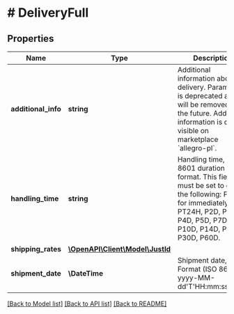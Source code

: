 # # DeliveryFull

## Properties

Name | Type | Description | Notes
------------ | ------------- | ------------- | -------------
**additional_info** | **string** | Additional information about delivery. Parameter is deprecated and will be removed in the future. Additional information is only visible on marketplace &#x60;allegro-pl&#x60;. | [optional]
**handling_time** | **string** | Handling time, ISO 8601 duration format. This field must be set to one of the following: PT0S for immediately, PT24H, P2D, P3D, P4D, P5D, P7D, P10D, P14D, P21D, P30D, P60D. | [optional]
**shipping_rates** | [**\OpenAPI\Client\Model\JustId**](JustId.md) |  | [optional]
**shipment_date** | **\DateTime** | Shipment date, Format (ISO 8601) - yyyy-MM-dd&#39;T&#39;HH:mm:ss.SSSZ | [optional]

[[Back to Model list]](../../README.md#models) [[Back to API list]](../../README.md#endpoints) [[Back to README]](../../README.md)
